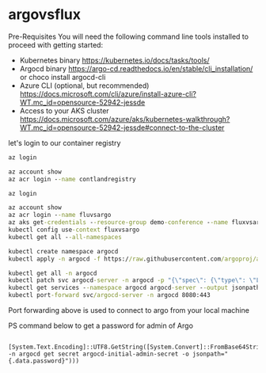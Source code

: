 # argovsflux

Pre-Requisites
You will need the following command line tools installed to proceed with getting started:
- Kubernetes binary https://kubernetes.io/docs/tasks/tools/
- Argocd binary https://argo-cd.readthedocs.io/en/stable/cli_installation/ or choco install argocd-cli
- Azure CLI (optional, but recommended) https://docs.microsoft.com/cli/azure/install-azure-cli?WT.mc_id=opensource-52942-jessde
- Access to your AKS cluster https://docs.microsoft.com/azure/aks/kubernetes-walkthrough?WT.mc_id=opensource-52942-jessde#connect-to-the-cluster

let's login to our container registry 
```cmd
az login

az account show
az acr login --name contlandregistry
```

```cmd
az login

az account show
az acr login --name fluvsargo
az aks get-credentials --resource-group demo-conference --name fluxvsargo
kubectl config use-context fluxvsargo
kubectl get all --all-namespaces
```

```cmd
kubectl create namespace argocd
kubectl apply -n argocd -f https://raw.githubusercontent.com/argoproj/argo-cd/stable/manifests/install.yaml

kubectl get all -n argocd
kubectl patch svc argocd-server -n argocd -p "{\"spec\": {\"type\": \"LoadBalancer\"}}"  
kubectl get services --namespace argocd argocd-server --output jsonpath='{.status.loadBalancer.ingress[0].ip}
kubectl port-forward svc/argocd-server -n argocd 8080:443

```
Port forwarding above is used to connect to argo from your local machine

PS command below to get a password for admin of Argo
```PS
 [System.Text.Encoding]::UTF8.GetString([System.Convert]::FromBase64String((kubectl -n argocd get secret argocd-initial-admin-secret -o jsonpath="{.data.password}")))
```


